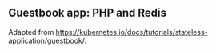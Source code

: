 Guestbook app: PHP and Redis
-----------------------------
Adapted from https://kubernetes.io/docs/tutorials/stateless-application/guestbook/.
